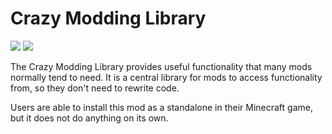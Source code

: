 # Crazy Modding Library

[![](https://img.shields.io/badge/Mod%20Version-1.0.0-green.svg)](https://github.com/AndysMods/crazy-modding-library)
[![](https://img.shields.io/badge/Changelog-informational.svg)](https://github.com/AndysMods/crazy-modding-library/changelog.md)

The Crazy Modding Library provides useful functionality that many mods normally tend to need. It is a central library for mods to access functionality from, so they don't need to rewrite code.

Users are able to install this mod as a standalone in their Minecraft game, but it does not do anything on its own.